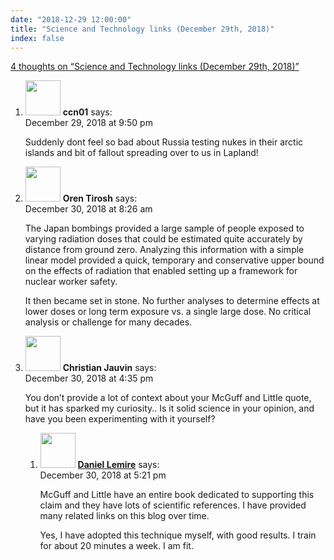 ```yaml
---
date: "2018-12-29 12:00:00"
title: "Science and Technology links (December 29th, 2018)"
index: false
---
```


[4 thoughts on &ldquo;Science and Technology links (December 29th, 2018)&rdquo;](/lemire/blog/2018/12-29-science-and-technology-links-december-29th-2018)

<ol class="comment-list">
<li id="comment-376987" class="comment even thread-even depth-1">
<div class="comment-author vcard">
<img alt src="https://secure.gravatar.com/avatar/3fa4e5b4a86b853332d5adc156711544?s=56&#038;d=mm&#038;r=g" srcset="https://secure.gravatar.com/avatar/3fa4e5b4a86b853332d5adc156711544?s=112&#038;d=mm&#038;r=g 2x" class="avatar avatar-56 photo" height="56" width="56" decoding="async" /> <b class="fn">ccn01</b> <span class="says">says:</span> </div>
<div class="comment-metadata"><time datetime="2018-12-29T21:50:46+00:00">December 29, 2018 at 9:50 pm</time></a> </div>
<div class="comment-content">
<p>Suddenly dont feel so bad about Russia testing nukes in their arctic islands and bit of fallout spreading over to us in Lapland!</p>
</div>
</li>
<li id="comment-377102" class="comment odd alt thread-odd thread-alt depth-1">
<div class="comment-author vcard">
<img alt src="https://secure.gravatar.com/avatar/5e02c014b9ae0d4964d09a998780074f?s=56&#038;d=mm&#038;r=g" srcset="https://secure.gravatar.com/avatar/5e02c014b9ae0d4964d09a998780074f?s=112&#038;d=mm&#038;r=g 2x" class="avatar avatar-56 photo" height="56" width="56" decoding="async" /> <b class="fn">Oren Tirosh</b> <span class="says">says:</span> </div>
<div class="comment-metadata"><time datetime="2018-12-30T08:26:14+00:00">December 30, 2018 at 8:26 am</time></a> </div>
<div class="comment-content">
<p>The Japan bombings provided a large sample of people exposed to varying radiation doses that could be estimated quite accurately by distance from ground zero. Analyzing this information with a simple linear model provided a quick, temporary and conservative upper bound on the effects of radiation that enabled setting up a framework for nuclear worker safety.</p>
<p>It then became set in stone. No further analyses to determine effects at lower doses or long term exposure vs. a single large dose. No critical analysis or challenge for many decades.</p>
</div>
</li>
<li id="comment-377197" class="comment even thread-even depth-1 parent">
<div class="comment-author vcard">
<img alt src="https://secure.gravatar.com/avatar/58ce85efba210120fb040e34cc445103?s=56&#038;d=mm&#038;r=g" srcset="https://secure.gravatar.com/avatar/58ce85efba210120fb040e34cc445103?s=112&#038;d=mm&#038;r=g 2x" class="avatar avatar-56 photo" height="56" width="56" loading="lazy" decoding="async" /> <b class="fn">Christian Jauvin</b> <span class="says">says:</span> </div>
<div class="comment-metadata"><time datetime="2018-12-30T16:35:01+00:00">December 30, 2018 at 4:35 pm</time></a> </div>
<div class="comment-content">
<p>You don&rsquo;t provide a lot of context about your McGuff and Little quote, but it has sparked my curiosity.. Is it solid science in your opinion, and have you been experimenting with it yourself?</p>
</div>
<ol class="children">
<li id="comment-377214" class="comment byuser comment-author-lemire bypostauthor odd alt depth-2">
<div class="comment-author vcard">
<img alt src="https://secure.gravatar.com/avatar/2ca999bef9535950f5b84281a4dab006?s=56&#038;d=mm&#038;r=g" srcset="https://secure.gravatar.com/avatar/2ca999bef9535950f5b84281a4dab006?s=112&#038;d=mm&#038;r=g 2x" class="avatar avatar-56 photo" height="56" width="56" loading="lazy" decoding="async" /> <b class="fn"><a href="https://lemire.me/en/" class="url" rel="ugc">Daniel Lemire</a></b> <span class="says">says:</span> </div>
<div class="comment-metadata"><time datetime="2018-12-30T17:21:13+00:00">December 30, 2018 at 5:21 pm</time></a> </div>
<div class="comment-content">
<p>McGuff and Little have an entire book dedicated to supporting this claim and they have lots of scientific references. I have provided many related links on this blog over time.</p>
<p>Yes, I have adopted this technique myself, with good results. I train for about 20 minutes a week. I am fit.</p>
</div>
</li>
</ol>
</li>
</ol>
